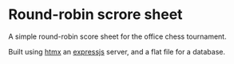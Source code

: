 # Round-robin scrore sheet

A simple round-robin score sheet for the office chess tournament.

Built using [htmx](https://htmx.org/) an [expressjs](https://expressjs.com/) server, and a flat file for a database. 

